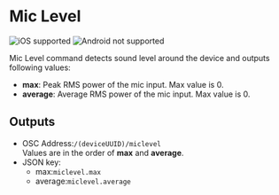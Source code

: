 # Mic Level

![iOS supported](https://img.shields.io/badge/iOS-supported-brightgreen.svg) ![Android not supported](https://img.shields.io/badge/Android-not%20supported-red.svg)

Mic Level command detects sound level around the device and outputs following values:

- **max**: Peak RMS power of the mic input. Max value is 0.
- **average**: Average RMS power of the mic input. Max value is 0.

## Outputs

- OSC Address:`/(deviceUUID)/miclevel`  
Values are in the order of **max** and **average**.
- JSON key:
  - max:`miclevel.max`
  - average:`miclevel.average`
